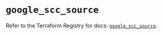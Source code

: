 # `google_scc_source`

Refer to the Terraform Registry for docs: [`google_scc_source`](https://registry.terraform.io/providers/hashicorp/google-beta/5.38.0/docs/resources/google_scc_source).
